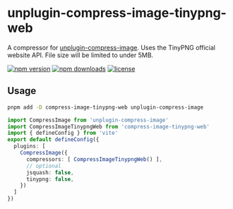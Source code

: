 # unplugin-compress-image-tinypng-web

A compressor for [unplugin-compress-image](https://github.com/pzehrel/unplugin-compress-image). Uses the TinyPNG official website API. File size will be limited to under 5MB.

[![npm version](https://img.shields.io/npm/v/unplugin-compress-image-tinypng-free?style=flat-square)](https://www.npmjs.com/package/unplugin-compress-image-tinypng-free)
[![npm downloads](https://img.shields.io/npm/dm/unplugin-compress-image-tinypng-free?style=flat-square)](https://www.npmjs.com/package/unplugin-compress-image-tinypng-free)
[![license](https://img.shields.io/npm/l/unplugin-compress-image-tinypng-free?style=flat-square)](https://www.npmjs.com/package/unplugin-compress-image-tinypng-free)

## Usage

```bash
pnpm add -D compress-image-tinypng-web unplugin-compress-image
```

```ts
import CompressImage from 'unplugin-compress-image'
import CompressImageTinypngWeb from 'compress-image-tinypng-web'
import { defineConfig } from 'vite'
export default defineConfig({
  plugins: [
    CompressImage({
      compressors: [ CompressImageTinypngWeb() ],
      // optional
      jsquash: false,
      tinypng: false,
    })
  ]
})
```
